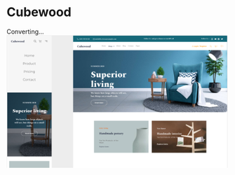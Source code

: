 # Cubewood
Converting...
<br><a href="https://www.figma.com/file/6gxuLFzQ0iJyeHnGKcXFxp/Cubewood---Furniture-Template?type=design&node-id=69-5241&t=HW9F9kLXrx86I6F5-0"><img src="imgs/cover.bmp"></a><br>
